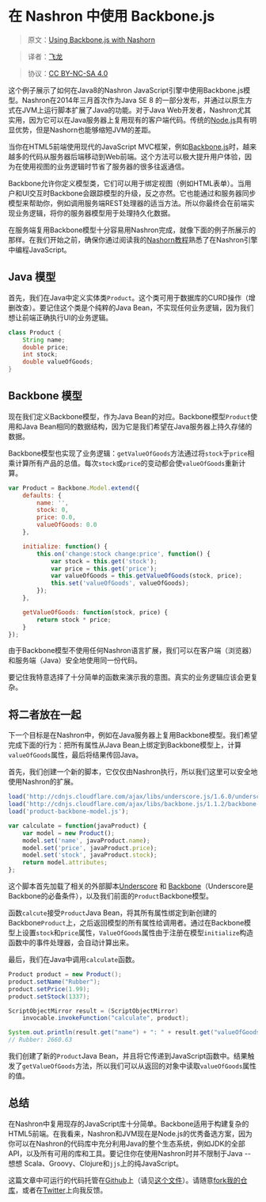 # 在 Nashron 中使用 Backbone.js

> 原文：[Using Backbone.js with Nashorn](http://winterbe.com/posts/2014/04/07/using-backbonejs-with-nashorn/) 

> 译者：[飞龙](https://github.com/wizardforcel)  

> 协议：[CC BY-NC-SA 4.0](http://creativecommons.org/licenses/by-nc-sa/4.0/)

这个例子展示了如何在Java8的Nashron JavaScript引擎中使用Backbone.js模型。Nashron在2014年三月首次作为Java SE 8 的一部分发布，并通过以原生方式在JVM上运行脚本扩展了Java的功能。对于Java Web开发者，Nashron尤其实用，因为它可以在Java服务器上复用现有的客户端代码。传统的[Node.js](http://nodejs.org/)具有明显优势，但是Nashorn也能够缩短JVM的差距。

当你在HTML5前端使用现代的JavaScript MVC框架，例如[Backbone.js](http://backbonejs.org/)时，越来越多的代码从服务器后端移动到Web前端。这个方法可以极大提升用户体验，因为在使用视图的业务逻辑时节省了服务器的很多往返通信。

Backbone允许你定义模型类，它们可以用于绑定视图（例如HTML表单）。当用户和UI交互时Backbone会跟踪模型的升级，反之亦然。它也能通过和服务器同步模型来帮助你，例如调用服务端REST处理器的适当方法。所以你最终会在前端实现业务逻辑，将你的服务器模型用于处理持久化数据。

在服务端复用Backbone模型十分容易用Nashron完成，就像下面的例子所展示的那样。在我们开始之前，确保你通过阅读我的[Nashorn教程](ch3.md)熟悉了在Nashron引擎中编程JavaScript。

## Java 模型

首先，我们在Java中定义实体类`Product`。这个类可用于数据库的CURD操作（增删改查）。要记住这个类是个纯粹的Java Bean，不实现任何业务逻辑，因为我们想让前端正确执行UI的业务逻辑。

```java
class Product {
    String name;
    double price;
    int stock;
    double valueOfGoods;
}
```

## Backbone 模型

现在我们定义Backbone模型，作为Java Bean的对应。Backbone模型`Product`使用和Java Bean相同的数据结构，因为它是我们希望在Java服务器上持久存储的数据。

Backbone模型也实现了业务逻辑：`getValueOfGoods`方法通过将`stock`于`price`相乘计算所有产品的总值。每次`stock`或`price`的变动都会使`valueOfGoods`重新计算。

```js
var Product = Backbone.Model.extend({
    defaults: {
        name: '',
        stock: 0,
        price: 0.0,
        valueOfGoods: 0.0
    },

    initialize: function() {
        this.on('change:stock change:price', function() {
            var stock = this.get('stock');
            var price = this.get('price');
            var valueOfGoods = this.getValueOfGoods(stock, price);
            this.set('valueOfGoods', valueOfGoods);
        });
    },

    getValueOfGoods: function(stock, price) {
        return stock * price;
    }
});
```

由于Backbone模型不使用任何Nashron语言扩展，我们可以在客户端（浏览器）和服务端（Java）安全地使用同一份代码。

要记住我特意选择了十分简单的函数来演示我的意图。真实的业务逻辑应该会更复杂。

## 将二者放在一起

下一个目标是在Nashron中，例如在Java服务器上复用Backbone模型。我们希望完成下面的行为：把所有属性从Java Bean上绑定到Backbone模型上，计算`valueOfGoods`属性，最后将结果传回Java。

首先，我们创建一个新的脚本，它仅仅由Nashron执行，所以我们这里可以安全地使用Nashron的扩展。

```js
load('http://cdnjs.cloudflare.com/ajax/libs/underscore.js/1.6.0/underscore-min.js');
load('http://cdnjs.cloudflare.com/ajax/libs/backbone.js/1.1.2/backbone-min.js');
load('product-backbone-model.js');

var calculate = function(javaProduct) {
    var model = new Product();
    model.set('name', javaProduct.name);
    model.set('price', javaProduct.price);
    model.set('stock', javaProduct.stock);
    return model.attributes;
};
```

这个脚本首先加载了相关的外部脚本[Underscore](http://underscorejs.org/) 和 [Backbone](http://backbonejs.org/)（Underscore是Backbone的必备条件），以及我们前面的`Product`Backbone模型。

函数`calcute`接受`Product`Java Bean，将其所有属性绑定到新创建的Backbone`Product`上，之后返回模型的所有属性给调用者。通过在Backbone模型上设置`stock`和`price`属性，`ValueOfGoods`属性由于注册在模型`initialize`构造函数中的事件处理器，会自动计算出来。

最后，我们在Java中调用`calculate`函数。

```java
Product product = new Product();
product.setName("Rubber");
product.setPrice(1.99);
product.setStock(1337);

ScriptObjectMirror result = (ScriptObjectMirror)
    invocable.invokeFunction("calculate", product);

System.out.println(result.get("name") + ": " + result.get("valueOfGoods"));
// Rubber: 2660.63
```

我们创建了新的`Product`Java Bean，并且将它传递到JavaScript函数中。结果触发了`getValueOfGoods`方法，所以我们可以从返回的对象中读取`valueOfGoods`属性的值。

## 总结

在Nashron中复用现存的JavaScript库十分简单。Backbone适用于构建复杂的HTML5前端。在我看来，Nashron和JVM现在是Node.js的优秀备选方案，因为你可以在Nashron的代码库中充分利用Java的整个生态系统，例如JDK的全部API，以及所有可用的库和工具。要记住你在使用Nashron时并不限制于Java -- 想想 Scala、Groovy、Clojure和`jjs`上的纯JavaScript。

这篇文章中可运行的代码托管在[Github](https://github.com/winterbe/java8-tutorial)上（请见[这个文件](https://github.com/winterbe/java8-tutorial/blob/master/res/nashorn6.js)）。请随意[fork我的仓库](https://github.com/winterbe/java8-tutorial/fork)，或者在[Twitter](https://twitter.com/winterbe_)上向我反馈。
